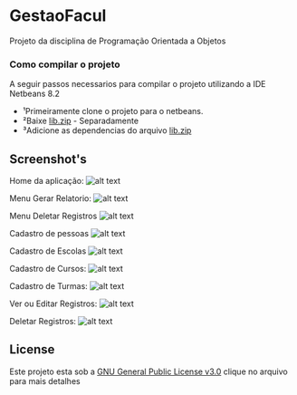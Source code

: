 # GestaoFacul
Projeto da disciplina de Programação Orientada a Objetos

### Como compilar o projeto

A seguir passos necessarios para compilar o projeto utilizando a IDE Netbeans 8.2

* ¹Primeiramente clone o projeto para o netbeans.
* ²Baixe [lib.zip](lib.zip) - Separadamente
* ³Adicione as dependencias do arquivo [lib.zip](lib.zip)

## Screenshot's
Home da aplicação:
![alt text](https://uploaddeimagens.com.br/images/001/466/034/full/homeGU.png?1529031437)

Menu Gerar Relatorio:
![alt text](https://uploaddeimagens.com.br/images/001/466/038/full/MENU-GU.png?1529031526)

Menu Deletar Registros
![alt text](https://uploaddeimagens.com.br/images/001/466/036/full/MENUDEL-GU.png?1529031506)

Cadastro de pessoas
![alt text](https://uploaddeimagens.com.br/images/001/466/041/full/CPGU.png?1529031648)

Cadastro de Escolas
![alt text](https://uploaddeimagens.com.br/images/001/466/043/full/CE-GU.png?1529031722)

Cadastro de Cursos:
![alt text](https://uploaddeimagens.com.br/images/001/466/044/full/CC-GU.png?1529031781)

Cadastro de Turmas:
![alt text](https://uploaddeimagens.com.br/images/001/466/047/full/CT-GU.png?1529031952)

Ver ou Editar Registros:
![alt text](https://uploaddeimagens.com.br/images/001/466/048/full/EDITAR-GU.png?1529031991)

Deletar Registros:
![alt text](https://uploaddeimagens.com.br/images/001/466/051/full/Screenshot_1.png?1529032053)

## License

Este projeto esta sob a  [GNU General Public License v3.0](LICENSE) clique no arquivo para mais detalhes
